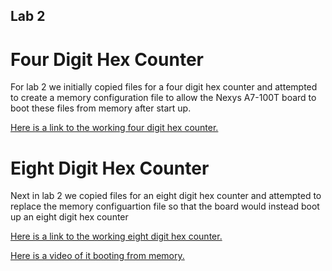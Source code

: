 ## Lab 2

# Four Digit Hex Counter

For lab 2 we initially copied files for a four digit hex counter and attempted to create a memory configuration file to allow the Nexys A7-100T board
to boot these files from memory after start up.

[Here is a link to the working four digit hex counter.](https://youtu.be/BsrLJPQG26A)

# Eight Digit Hex Counter

Next in lab 2 we copied files for an eight digit hex counter and attempted to replace the memory configuartion file so that the board would instead boot up an eight digit hex counter

[Here is a link to the working eight digit hex counter.](https://youtu.be/fctVixnbTQg)

[Here is a video of it booting from memory.](https://youtu.be/hW3bPWs0YSA)
